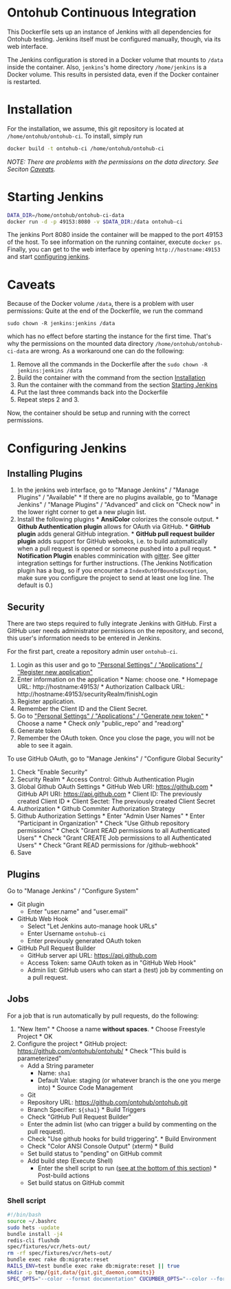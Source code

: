 # Ontohub Continuous Integration
This Dockerfile sets up an instance of Jenkins with all dependencies for Ontohub testing.
Jenkins itself must be configured manually, though, via its web interface.

The Jenkins configuration is stored in a Docker volume that mounts to `/data` inside the container.
Also, `jenkins`'s home directory `/home/jenkins` is a Docker volume. This results in persisted data, even if the Docker container is restarted.

# Installation
For the installation, we assume, this git repository is located at `/home/ontohub/ontohub-ci`. To install, simply run
```bash
docker build -t ontohub-ci /home/ontohub/ontohub-ci
```
*NOTE: There are problems with the permissions on the data directory. See Seciton [Caveats](#caveats).*

# Starting Jenkins
```bash
DATA_DIR=/home/ontohub/ontohub-ci-data
docker run -d -p 49153:8080 -v $DATA_DIR:/data ontohub-ci
```
The jenkins Port 8080 inside the container will be mapped to the port 49153 of the host.
To see information on the running container, execute `docker ps`.
Finally, you can get to the web interface by opening `http://hostname:49153` and start [configuring jenkins](#configuring-jenkins).


# Caveats
Because of the Docker volume `/data`, there is a problem with user permissions:
Quite at the end of the Dockerfile, we run the command
```
sudo chown -R jenkins:jenkins /data
```
which has no effect before starting the instance for the first time. That's why the permissions on the mounted data directory `/home/ontohub/ontohub-ci-data` are wrong. As a workaround one can do the following:
  1. Remove all the commands in the Dockerfile after the `sudo chown -R jenkins:jenkins /data`
  2. Build the container with the command from the section [Installation](#installation)
  3. Run the container with the command from the section [Starting Jenkins](#starting-jenkins)
  4. Put the last three commands back into the Dockerfile
  5. Repeat steps 2 and 3.

Now, the container should be setup and running with the correct permissions.

# Configuring Jenkins
## Installing Plugins
  1. In the jenkins web interface, go to "Manage Jenkins" / "Manage Plugins" / "Available"
    * If there are no plugins available, go to "Manage Jenkins" / "Manage Plugins" / "Advanced" and click on "Check now" in the lower right corner to get a new plugin list.
  2. Install the following plugins
    * **AnsiColor** colorizes the console output.
    * **Github Authentication plugin** allows for OAuth via GitHub.
    * **GitHub plugin** adds general GitHub integration.
    * **GitHub pull request builder plugin** adds support for GitHub webooks, i.e. to build automatically when a pull request is opened or someone pushed into a pull requst.
    * **Notification Plugin** enables comminication with [gitter](https://gitter.im). See gitter integration settings for further instructions. (The Jenkins Notification plugin has a bug, so if you encounter a `IndexOutOfBoundsException`, make sure you configure the project to send at least one log line. The default is 0.)

## Security
There are two steps required to fully integrate Jenkins with GitHub.
First a GitHub user needs administrator permissions on the repository, and second, this user's information needs to be entered in Jenkins.

For the first part, create a repository admin user `ontohub-ci`.
  1. Login as this user and go to ["Personal Settings" / "Applications" / "Register new application"](https://github.com/settings/applications/new)
  2. Enter information on the application
    * Name: choose one.
    * Homepage URL: http://hostname:49153/
    * Authorization Callback URL: http://hostname:49153/securityRealm/finishLogin
  3. Register application.
  4. Remember the Client ID and the Client Secret.
  5. Go to ["Personal Settings" / "Applications" / "Generate new token"](https://github.com/settings/tokens/new)
    * Choose a name
    * Check *only* "public_repo" and "read:org"
  6. Generate token
  7. Remember the OAuth token. Once you close the page, you will not be able to see it again.

To use GitHub OAuth, go to "Manage Jenkins" / "Configure Global Security"
  1. Check "Enable Security"
  2. Security Realm
    * Access Control: Github Authentication Plugin
  3. Global Github OAuth Settings
    * GitHub Web URI: https://github.com
    * GitHub API URI: https://api.github.com
    * Client ID: The previously created Client ID
    * Client Sectet: The previously created Client Secret
  4. Authorization
    * Github Commiter Authorization Strategy
  5. Github Authorization Settings
    * Enter "Admin User Names"
    * Enter "Participant in Organization"
    * Check "Use Github repository permissions"
    * Check "Grant READ permissions to all Authenticated Users"
    * Check "Grant CREATE Job permissions to all Authenticated Users"
    * Check "Grant READ permissions for /github-webhook"
  6. Save

## Plugins
Go to "Manage Jenkins" / "Configure System"
  * Git plugin
    * Enter "user.name" and "user.email"
  * GitHub Web Hook
    * Select "Let Jenkins auto-manage hook URLs"
    * Enter Username `ontohub-ci`
    * Enter previously generated OAuth token
  * GitHub Pull Request Builder
    * GitHub server api URL: https://api.github.com
    * Access Token: same OAuth token as in "GitHub Web Hook"
    * Admin list: GitHub users who can start a (test) job by commenting on a pull request.

## Jobs
For a job that is run automatically by pull requests, do the following:
  1. "New Item"
    * Choose a name **without spaces**.
    * Choose Freestyle Project
    * OK
  2. Configure the project
    * GitHub project: https://github.com/ontohub/ontohub/
    * Check "This build is parameterized"
      * Add a String parameter
        * Name: `sha1`
        * Default Value: staging (or whatever branch is the one you merge into)
    * Source Code Management
      * Git
      * Repository URL: https://github.com/ontohub/ontohub.git
      * Branch Specifier: `${sha1}`
    * Build Triggers
      * Check "GitHub Pull Request Builder"
      * Enter the admin list (who can trigger a build by commenting on the pull request).
      * Check "Use github hooks for build triggering".
    * Build Environment
      * Check "Color ANSI Console Output" (xterm)
    * Build
      * Set build status to "pending" on GitHub commit
      * Add build step (Execute Shell)
        * Enter the shell script to run ([see at the bottom of this section](#shell-script))
    * Post-build actions
      * Set build status on GitHub commit

### Shell script
```bash
#!/bin/bash
source ~/.bashrc
sudo hets -update
bundle install -j4
redis-cli flushdb
spec/fixtures/vcr/hets-out/
rm -rf spec/fixtures/vcr/hets-out/
bundle exec rake db:migrate:reset
RAILS_ENV=test bundle exec rake db:migrate:reset || true
mkdir -p tmp/{git,data/{git,git_daemon,commits}}
SPEC_OPTS="--color --format documentation" CUCUMBER_OPTS="--color --format pretty" ELASTIC_TEST_PORT=9200 DISPLAY=localhost:1.0 xvfb-run bundle exec rake
```
